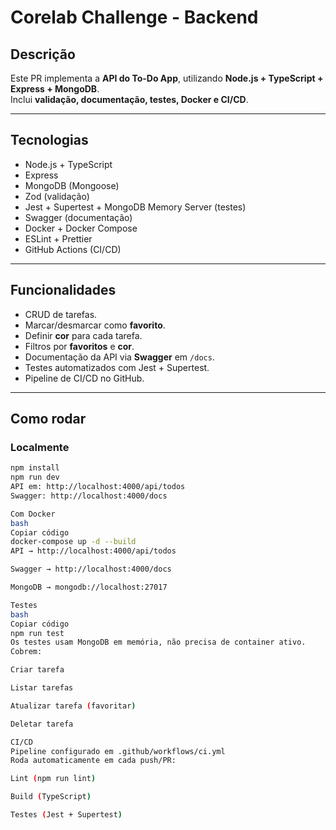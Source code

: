 # Corelab Challenge - Backend

## Descrição
Este PR implementa a **API do To-Do App**, utilizando **Node.js + TypeScript + Express + MongoDB**.  
Inclui **validação, documentação, testes, Docker e CI/CD**.

---

## Tecnologias
- Node.js + TypeScript
- Express
- MongoDB (Mongoose)
- Zod (validação)
- Jest + Supertest + MongoDB Memory Server (testes)
- Swagger (documentação)
- Docker + Docker Compose
- ESLint + Prettier
- GitHub Actions (CI/CD)

---

## Funcionalidades
- CRUD de tarefas.
- Marcar/desmarcar como **favorito**.
- Definir **cor** para cada tarefa.
- Filtros por **favoritos** e **cor**.
- Documentação da API via **Swagger** em `/docs`.
- Testes automatizados com Jest + Supertest.
- Pipeline de CI/CD no GitHub.

---

##  Como rodar

### Localmente
```bash
npm install
npm run dev
API em: http://localhost:4000/api/todos
Swagger: http://localhost:4000/docs

Com Docker
bash
Copiar código
docker-compose up -d --build
API → http://localhost:4000/api/todos

Swagger → http://localhost:4000/docs

MongoDB → mongodb://localhost:27017

Testes
bash
Copiar código
npm run test
Os testes usam MongoDB em memória, não precisa de container ativo.
Cobrem:

Criar tarefa

Listar tarefas

Atualizar tarefa (favoritar)

Deletar tarefa

CI/CD
Pipeline configurado em .github/workflows/ci.yml
Roda automaticamente em cada push/PR:

Lint (npm run lint)

Build (TypeScript)

Testes (Jest + Supertest)